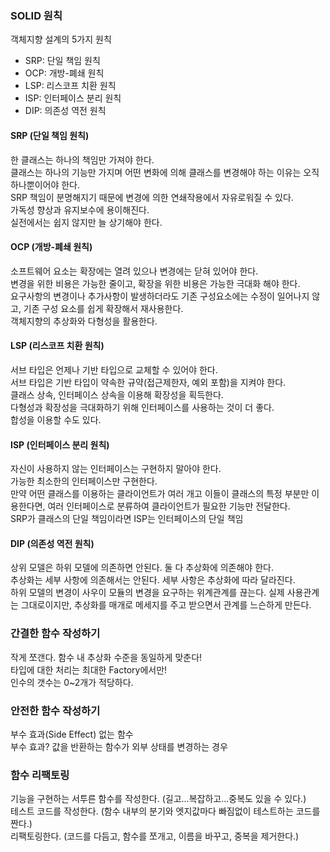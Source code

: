 ### SOLID 원칙
객체지향 설계의 5가지 원칙  
- SRP: 단일 책임 원칙  
- OCP: 개방-폐쇄 원칙
- LSP: 리스코프 치환 원칙
- ISP: 인터페이스 분리 원칙
- DIP: 의존성 역전 원칙

#### SRP (단일 책임 원칙)
한 클래스는 하나의 책임만 가져야 한다.  
클래스는 하나의 기능만 가지며 어떤 변화에 의해 클래스를 변경해야 하는 이유는 오직 하나뿐이어야 한다.  
SRP 책임이 분명해지기 때문에 변경에 의한 연쇄작용에서 자유로워질 수 있다.  
가독성 향상과 유지보수에 용이해진다.  
실전에서는 쉽지 않지만 늘 상기해야 한다.  

#### OCP (개방-폐쇄 원칙)
소프트웨어 요소는 확장에는 열려 있으나 변경에는 닫혀 있어야 한다.  
변경을 위한 비용은 가능한 줄이고, 확장을 위한 비용은 가능한 극대화 해야 한다.  
요구사항의 변경이나 추가사항이 발생하더라도 기존 구성요소에는 수정이 일어나지 않고, 기존 구성 요소를 쉽게 확장해서 재사용한다.  
객체지향의 추상화와 다형성을 활용한다.  

#### LSP (리스코프 치환 원칙)
서브 타입은 언제나 기반 타입으로 교체할 수 있어야 한다.  
서브 타입은 기반 타입이 약속한 규약(접근제한자, 예외 포함)을 지켜야 한다.  
클래스 상속, 인터페이스 상속을 이용해 확장성을 획득한다.  
다형성과 확장성을 극대화하기 위해 인터페이스를 사용하는 것이 더 좋다.  
합성을 이용할 수도 있다.  

#### ISP (인터페이스 분리 원칙)
자신이 사용하지 않는 인터페이스는 구현하지 말아야 한다.  
가능한 최소한의 인터페이스만 구현한다.  
만약 어떤 클래스를 이용하는 클라이언트가 여러 개고 이들이 클래스의 특정 부분만 이용한다면, 여러 인터페이스로 분류하여 클라이언트가 필요한 기능만 전달한다.  
SRP가 클래스의 단일 책임이라면 ISP는 인터페이스의 단일 책임  

#### DIP (의존성 역전 원칙)
상위 모델은 하위 모델에 의존하면 안된다. 둘 다 추상화에 의존해야 한다.  
추상화는 세부 사항에 의존해서는 안된다. 세부 사항은 추상화에 따라 달라진다.  
하위 모델의 변경이 사우이 모듈의 변경을 요구하는 위계관계를 끊는다.
실제 사용관계는 그대로이지만, 추상화를 매개로 메세지를 주고 받으면서 관계를 느슨하게 만든다.  

### 간결한 함수 작성하기
작게 쪼갠다. 함수 내 추상화 수준을 동일하게 맞춘다!  
타입에 대한 처리는 최대한 Factory에서만!  
인수의 갯수는 0~2개가 적당하다.

### 안전한 함수 작성하기
부수 효과(Side Effect) 없는 함수  
부수 효과? 값을 반환하는 함수가 외부 상태를 변경하는 경우

### 함수 리팩토링
기능을 구현하는 서투른 함수를 작성한다. (길고...복잡하고...중복도 있을 수 있다.)  
테스트 코드를 작성한다. (함수 내부의 분기와 엣지값마다 빠짐없이 테스트하는 코드를 짠다.)  
리팩토링한다. (코드를 다듬고, 함수를 쪼개고, 이름을 바꾸고, 중복을 제거한다.)
